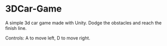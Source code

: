 # 3DCar-Game
A simple 3d car game made with Unity. Dodge the obstacles and reach the finish line.

Controls: A to move left, D to move right.
